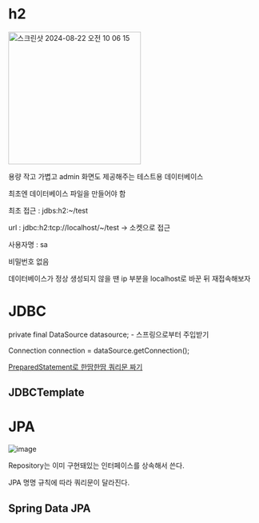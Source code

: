 # h2 

<img width="265" alt="스크린샷 2024-08-22 오전 10 06 15" src="https://github.com/user-attachments/assets/6655b478-7a20-4ebf-87a4-e4d656996151">

용량 작고 가볍고 admin 화면도 제공해주는 테스트용 데이터베이스 

최초엔 데이터베이스 파일을 만들어야 함 

최초 접근 : jdbs:h2:~/test

url : jdbc:h2:tcp://localhost/~/test -> 소켓으로 접근 

사용자명 : sa 

비밀번호 없음 

데이터베이스가 정상 생성되지 않을 땐 ip 부분을 localhost로 바꾼 뒤 재접속해보자 



# JDBC 

private final DataSource datasource; - 스프링으로부터 주입받기 

Connection connection = dataSource.getConnection();

[PreparedStatement로 한땀한땀 쿼리문 짜기 
](https://velog.io/@dlrkdus/%EC%B4%88%EB%A1%9D-%EC%8A%A4%ED%84%B0%EB%94%94-3%EA%B8%B0-JDBC)

## JDBCTemplate

# JPA 

![image](https://github.com/user-attachments/assets/13528836-9ea3-4dd2-a492-dc1568f418fb)

Repository는 이미 구현돼있는 인터페이스를 상속해서 쓴다. 

JPA 명명 규칙에 따라 쿼리문이 달라진다. 


## Spring Data JPA
